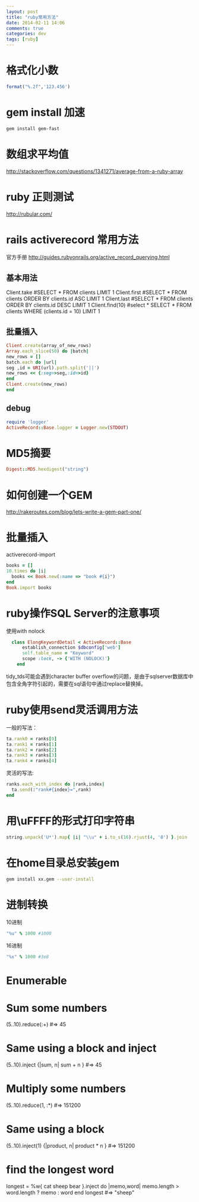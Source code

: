```yaml
---
layout: post
title: "ruby常用方法"
date: 2014-02-11 14:06
comments: true
categories: dev
tags: [ruby]
---
```


格式化小数
==============
```ruby
format("%.2f",'123.456')
```

gem install 加速
===============

```bash
gem install gem-fast
```


数组求平均值
===============

http://stackoverflow.com/questions/1341271/average-from-a-ruby-array


ruby 正则测试
===============

http://rubular.com/


rails activerecord 常用方法
===============

官方手册 http://guides.rubyonrails.org/active_record_querying.html

基本用法
---------------

  Client.take #SELECT * FROM clients LIMIT 1
  Client.first #SELECT * FROM clients ORDER BY clients.id ASC LIMIT 1
  Client.last #SELECT * FROM clients ORDER BY clients.id DESC LIMIT 1
  Client.find(10) #select * SELECT * FROM clients WHERE (clients.id = 10) LIMIT 1

批量插入
----------------

```ruby
Client.create(array_of_new_rows)
Array.each_slice(50) do |batch|
new_rows = []
batch.each do |url|
seg ,id = URI(url).path.split('||')
new_rows << {:seg=>seg,:id=>id}
end
Client.create(new_rows)
end
```

debug
----------------

```ruby
require 'logger'
ActiveRecord::Base.logger = Logger.new(STDOUT)
```

MD5摘要
=============

```ruby
Digest::MD5.hexdigest("string")
```




如何创建一个GEM
===============

http://rakeroutes.com/blog/lets-write-a-gem-part-one/


批量插入
==============

activerecord-import

```ruby
books = []
10.times do |i|
  books << Book.new(:name => "book #{i}")
end
Book.import books
```


ruby操作SQL Server的注意事项
==============
使用with nolock
```ruby
  class ElongKeywordDetail < ActiveRecord::Base
      establish_connection $dbconfig['web']
      self.table_name = "Keyword"
      scope :lock, -> {'WITH (NOLOCK)'}
    end
```

tidy_tds可能会遇到character buffer overflow的问题，是由于sqlserver数据库中包含全角字符引起的，需要在sql语句中通过replace替换掉。


ruby使用send灵活调用方法
=============

一般的写法：

```ruby
ta.rank0 = ranks[0]
ta.rank1 = ranks[1]
ta.rank2 = ranks[2]
ta.rank3 = ranks[3]
ta.rank4 = ranks[4]
```

灵活的写法:

```ruby
ranks.each_with_index do |rank,index|
  ta.send(:"rank#{index}=",rank)
end
```

用\uFFFF的形式打印字符串
===================

```ruby
string.unpack('U*').map{ |i| "\\u" + i.to_s(16).rjust(4, '0') }.join
```


在home目录总安装gem
===============

```bash
gem install xx.gem --user-install
```

进制转换
==============

10进制

```ruby
"%u" % 1000 #1000
```

16进制

```ruby
"%x" % 1000 #3e8
```

Enumerable
=================
# Sum some numbers
(5..10).reduce(:+)                            #=> 45
# Same using a block and inject
(5..10).inject {|sum, n| sum + n }            #=> 45
# Multiply some numbers
(5..10).reduce(1, :*)                         #=> 151200
# Same using a block
(5..10).inject(1) {|product, n| product * n } #=> 151200
# find the longest word
longest = %w{ cat sheep bear }.inject do |memo,word|
   memo.length > word.length ? memo : word
end
longest                                       #=> "sheep"
